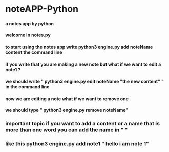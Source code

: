 # noteAPP-Python
#### a notes app by python 
#### welcome in notes.py
#### to start using the notes app write python3 engine.py add  noteName content the command line
#### if you write that you are making a new note but what if we want to edit a note1 ?
#### we should write " python3 engine.py edit noteName "the new content" "  in the command line
#### now we are editing a note what if we want to remove one 
#### we should type " python3 engine.py remove noteName"
### important topic if you want to add a content or a name that is more than one word you can  add the name in " "
### like this python3 engine.py add note1 " hello i am note 1" 
